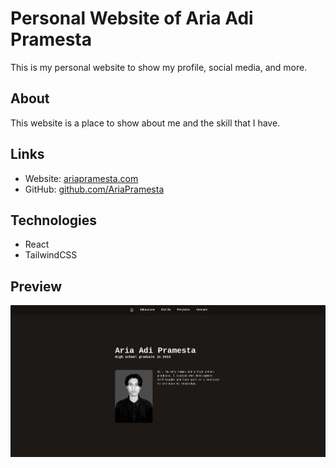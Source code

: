# Personal Website of Aria Adi Pramesta

This is my personal website to show my profile, social media, and more.

## About

This website is a place to show about me and the skill that I have.

## Links

- Website: [ariapramesta.com](https://ariapramesta-com.vercel.app/)
- GitHub: [github.com/AriaPramesta](https://github.com/AriaPramesta)

## Technologies

- React
- TailwindCSS

## Preview

![preview home](/public/assets/home.png)
